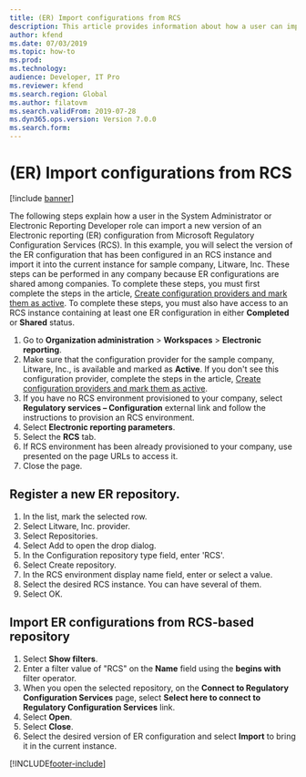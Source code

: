 ```yaml
---
title: (ER) Import configurations from RCS
description: This article provides information about how a user can import a new version of an ER configuration from RCS.
author: kfend
ms.date: 07/03/2019
ms.topic: how-to
ms.prod: 
ms.technology: 
audience: Developer, IT Pro
ms.reviewer: kfend
ms.search.region: Global
ms.author: filatovm
ms.search.validFrom: 2019-07-28
ms.dyn365.ops.version: Version 7.0.0
ms.search.form: 
---
```

# (ER) Import configurations from RCS

[!include [banner](../../includes/banner.md)]

The following steps explain how a user in the System Administrator or Electronic Reporting Developer role can import a new version of an Electronic reporting (ER) configuration from Microsoft Regulatory Configuration Services (RCS). In this example, you will select the version of the ER configuration that has been configured in an RCS instance and import it into the current instance for sample company, Litware, Inc. These steps can be performed in any company because ER configurations are shared among companies. To complete these steps, you must first complete the steps in the article, [Create configuration providers and mark them as active](er-configuration-provider-mark-it-active-2016-11.md). To complete these steps, you must also have access to an RCS instance containing at least one ER configuration in either **Completed** or **Shared** status.

1. Go to **Organization administration** > **Workspaces** > **Electronic reporting**. 
2. Make sure that the configuration provider for the sample company, Litware, Inc., is available and marked as **Active**. If you don't see this configuration provider, complete the steps in the article, [Create configuration providers and mark them as active](er-configuration-provider-mark-it-active-2016-11.md). 
3. If you have no RCS environment provisioned to your company, select **Regulatory services – Configuration** external link and follow the instructions to provision an RCS environment. 
4. Select **Electronic reporting parameters**. 
5. Select the **RCS** tab. 
6. If RCS environment has been already provisioned to your company, use presented on the page URLs to access it. 
7. Close the page. 

## Register a new ER repository. 
1. In the list, mark the selected row. 
2. Select Litware, Inc. provider. 
3. Select Repositories. 
4. Select Add to open the drop dialog. 
5. In the Configuration repository type field, enter 'RCS'. 
6. Select Create repository. 
7. In the RCS environment display name field, enter or select a value. 
8. Select the desired RCS instance. You can have several of them. 
9. Select OK. 

## Import ER configurations from RCS-based repository
1. Select **Show filters**. 
2. Enter a filter value of "RCS" on the **Name** field using the **begins with** filter operator. 
3. When you open the selected repository, on the **Connect to Regulatory Configuration Services** page, select **Select here to connect to Regulatory Configuration Services** link. 
4. Select **Open**. 
5. Select **Close**. 
6. Select the desired version of ER configuration and select **Import** to bring it in the current instance.



[!INCLUDE[footer-include](../../../../includes/footer-banner.md)]
